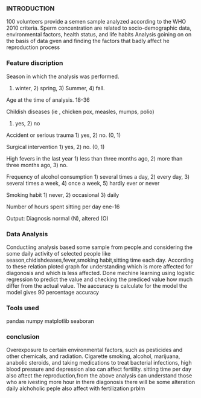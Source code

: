 ### INTRODUCTION
100 volunteers provide a semen sample analyzed according to the WHO 2010 criteria.
Sperm concentration are related to socio-demographic data, environmental factors, health status, and life habits
Analysis goining on on the basis of data gven and finding the factors that badly affect he reproduction process

### Feature discription
Season in which the analysis was performed.
1) winter, 2) spring, 3) Summer, 4) fall.

Age at the time of analysis. 18-36 

Childish diseases (ie , chicken pox, measles, mumps, polio)
1) yes, 2) no

Accident or serious trauma 1) yes, 2) no. (0, 1)

Surgical intervention 1) yes, 2) no. (0, 1)

High fevers in the last year 1) less than three months ago, 2) more than three months ago, 3) no.

Frequency of alcohol consumption 1) several times a day, 2) every day, 3) several times a week, 4) once a week, 5) hardly ever or never

Smoking habit 1) never, 2) occasional 3) daily

Number of hours spent sitting per day ene-16

Output: Diagnosis normal (N), altered (O)

### Data Analysis
Conductiing analysis based some sample from people.and considering the some daily activity of selected people like season,chidishdeases,fever,smoking habit,sitting time each day.
According to these relation ploted graph for understanding which is more affected for diagonosis and which is less affected.
Done mechine learning using logistic regression to predict the value and checking the prediced value how much differ from the actual value.
The aaccuracy is calculate for the model the model gives 90 percentage accuracy
 ### Tools used
 pandas
 numpy
 matplotlib
 seaboran

### conclusion
Overexposure to certain environmental factors, such as pesticides and other chemicals, and radiation.
Cigarette smoking, alcohol, marijuana, anabolic steroids, and taking medications to treat bacterial infections, high blood pressure and depression also can affect fertility.
sitting time per day also aftect the reproduction,from the above analysis can understand those who are ivesting more hour in there diagonosis there will be some alteration
daily alchoholic peple also affect with fertilization prblm
